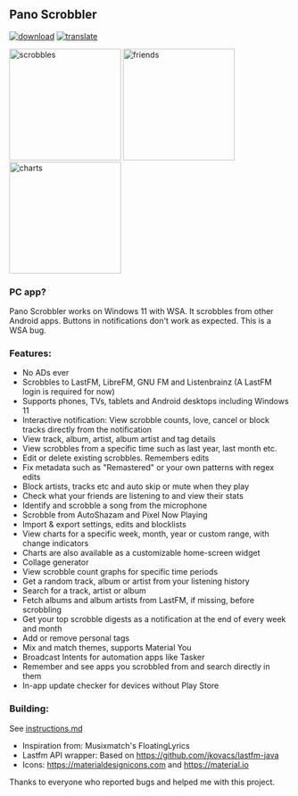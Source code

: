 ## Pano Scrobbler
[play-store]: shields/play-store.svg
[play-store-link]: https://play.google.com/store/apps/details?id=com.arn.scrobble

[ko-fi]: shields/ko-fi.svg
[ko-fi-link]: https://ko-fi.com/kawaiiDango

[crowdin]: shields/crowdin.svg
[crowdin-link]: https://crowdin.com/project/pscrobbler

[![download][play-store]][play-store-link] [![translate][crowdin]][crowdin-link]

<img src="https://i.imgur.com/hveVQmd.png" alt="scrobbles" width="200"/> <img src="https://i.imgur.com/uZEVKgA.png" alt="friends" width="200"/> <img src="https://i.imgur.com/bvSo8pk.png" alt="charts" width="200"/>

### PC app?
Pano Scrobbler works on Windows 11 with WSA. It scrobbles from other Android apps.
Buttons in notifications don't work as expected. This is a WSA bug.

### Features:
- No ADs ever
- Scrobbles to LastFM, LibreFM, GNU FM and Listenbrainz (A LastFM login is required for now)
- Supports phones, TVs, tablets and Android desktops including Windows 11
- Interactive notification: View scrobble counts, love, cancel or block tracks directly from the notification
- View track, album, artist, album artist and tag details
- View scrobbles from a specific time such as last year, last month etc.
- Edit or delete existing scrobbles. Remembers edits
- Fix metadata such as "Remastered" or your own patterns with regex edits
- Block artists, tracks etc and auto skip or mute when they play
- Check what your friends are listening to and view their stats
- Identify and scrobble a song from the microphone
- Scrobble from AutoShazam and Pixel Now Playing
- Import & export settings, edits and blocklists
- View charts for a specific week, month, year or custom range, with change indicators
- Charts are also available as a customizable home-screen widget
- Collage generator
- View scrobble count graphs for specific time periods
- Get a random track, album or artist from your listening history
- Search for a track, artist or album
- Fetch albums and album artists from LastFM, if missing, before scrobbling
- Get your top scrobble digests as a notification at the end of every week and month
- Add or remove personal tags
- Mix and match themes, supports Material You
- Broadcast Intents for automation apps like Tasker
- Remember and see apps you scrobbled from and search directly in them
- In-app update checker for devices without Play Store

### Building:
See [instructions.md](instructions.md)

- Inspiration from: Musixmatch's FloatingLyrics
- Lastfm API wrapper: Based on https://github.com/jkovacs/lastfm-java
- Icons: https://materialdesignicons.com and https://material.io

Thanks to everyone who reported bugs and helped me with this project.

